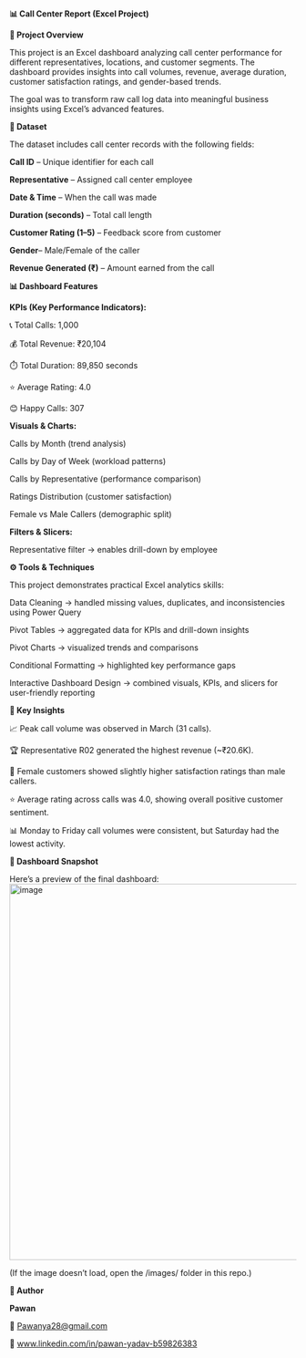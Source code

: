 **📊 Call Center Report (Excel Project)**

**📝 Project Overview**

This project is an Excel dashboard analyzing call center performance for different representatives, locations, and customer segments.
The dashboard provides insights into call volumes, revenue, average duration, customer satisfaction ratings, and gender-based trends.

The goal was to transform raw call log data into meaningful business insights using Excel’s advanced features.


**📂 Dataset**

The dataset includes call center records with the following fields:

**Call ID** – Unique identifier for each call

**Representative** – Assigned call center employee

**Date & Time** – When the call was made

**Duration (seconds)** – Total call length

**Customer Rating (1–5)** – Feedback score from customer

**Gender**– Male/Female of the caller

**Revenue Generated (₹)** – Amount earned from the call


**📊 Dashboard Features**

**KPIs (Key Performance Indicators):**

📞 Total Calls: 1,000

💰 Total Revenue: ₹20,104

⏱️ Total Duration: 89,850 seconds

⭐ Average Rating: 4.0

😊 Happy Calls: 307

**Visuals & Charts:**

Calls by Month (trend analysis)

Calls by Day of Week (workload patterns)

Calls by Representative (performance comparison)

Ratings Distribution (customer satisfaction)

Female vs Male Callers (demographic split)

**Filters & Slicers:**

Representative filter → enables drill-down by employee



**⚙️ Tools & Techniques**

This project demonstrates practical Excel analytics skills:

Data Cleaning → handled missing values, duplicates, and inconsistencies using Power Query

Pivot Tables → aggregated data for KPIs and drill-down insights

Pivot Charts → visualized trends and comparisons

Conditional Formatting → highlighted key performance gaps

Interactive Dashboard Design → combined visuals, KPIs, and slicers for user-friendly reporting


**🚀 Key Insights**

📈 Peak call volume was observed in March (31 calls).

🏆 Representative R02 generated the highest revenue (~₹20.6K).

👩 Female customers showed slightly higher satisfaction ratings than male callers.

⭐ Average rating across calls was 4.0, showing overall positive customer sentiment.

📊 Monday to Friday call volumes were consistent, but Saturday had the lowest activity.


**📸 Dashboard Snapshot**

Here’s a preview of the final dashboard:
<img width="1504" height="660" alt="image" src="https://github.com/user-attachments/assets/4039376a-17e9-4383-9bbc-8aa001ad0ca3" />


(If the image doesn’t load, open the /images/ folder in this repo.)


**👤 Author**

**Pawan**

📧 Pawanya28@gmail.com

🔗 www.linkedin.com/in/pawan-yadav-b59826383
